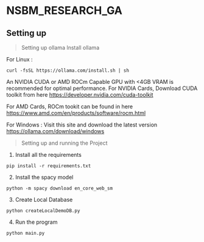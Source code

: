 # NSBM_RESEARCH_GA

## Setting up

> Setting up ollama
Install ollama

For Linux :
```
curl -fsSL https://ollama.com/install.sh | sh
```

An NVIDIA CUDA or AMD ROCm Capable GPU with <4GB VRAM is recommended for optimal performance.
For NVIDIA Cards, Download CUDA toolkit from here 
https://developer.nvidia.com/cuda-toolkit

For AMD Cards, ROCm tookit can be found in here 
https://www.amd.com/en/products/software/rocm.html

For Windows :
Visit this site and download the latest version
https://ollama.com/download/windows

> Setting up and running the Project

1. Install all the requirements
```
pip install -r requirements.txt
```
2. Install the spacy model
```
python -m spacy download en_core_web_sm
```
3. Create Local Database
```
python createLocalDemoDB.py
```
4. Run the program
```
python main.py
```